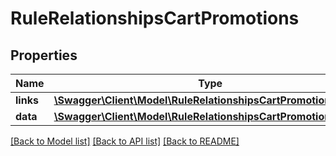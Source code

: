 # RuleRelationshipsCartPromotions

## Properties
Name | Type | Description | Notes
------------ | ------------- | ------------- | -------------
**links** | [**\Swagger\Client\Model\RuleRelationshipsCartPromotionsLinks**](RuleRelationshipsCartPromotionsLinks.md) |  | [optional] 
**data** | [**\Swagger\Client\Model\RuleRelationshipsCartPromotionsData[]**](RuleRelationshipsCartPromotionsData.md) |  | [optional] 

[[Back to Model list]](../../README.md#documentation-for-models) [[Back to API list]](../../README.md#documentation-for-api-endpoints) [[Back to README]](../../README.md)

